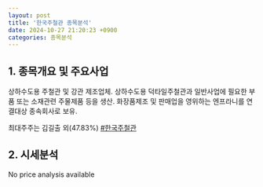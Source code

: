 ```yaml
---
layout: post
title: '한국주철관 종목분석'
date: 2024-10-27 21:20:23 +0900
categories: 종목분석
---
```


## 1. 종목개요 및 주요사업

상하수도용 주철관 및 강관 제조업체. 상하수도용 덕타일주철관과 일반사업에 필요한 부품 또는 소재관련 주물제품 등을 생산. 화장품제조 및 판매업을 영위하는 엔프라니를 연결대상 종속회사로 보유. 

최대주주는 김길출 외(47.83%)
[#한국주철관](#)

## 2. 시세분석

No price analysis available
